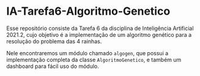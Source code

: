 # IA-Tarefa6-Algoritmo-Genetico

Esse repositório consiste da Tarefa 6 da disciplina de Inteligência Artificial 2021.2, cujo objetivo é a implementação de um algoritmo genético para a resolução do problema das 4 rainhas.

Nele encontraremos um módulo chamado ```algogen```, que possui a implementação completa da classe ```AlgoritmoGenetico```, e também um dashboard para fácil uso do módulo.
